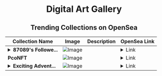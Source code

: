 <div align="center">

# Digital Art Gallery

## Trending Collections on OpenSea

| Collection Name                       | Image                                                                                     | Description                       | OpenSea Link                                                                                          |
|---------------------------------------|-------------------------------------------------------------------------------------------|-----------------------------------|--------------------------------------------------------------------------------------------------------|
| **<details><summary>87089's Followe...</summary>87089's Follower</details>** | ![Image](https://i.seadn.io/s/raw/files/19f9f090920392cc3650cbdf4361755b.png?w=500&auto=format?w=200&auto=format) |  | <details><summary>Link</summary>[87089's Follower](https://opensea.io/collection/87089-s-follower)</details> |
| **PcoNFT** | ![Image](https://i.seadn.io/s/raw/files/971d0f7e3be9f81b0812e24af0dc0929.png?w=500&auto=format?w=200&auto=format) |  | <details><summary>Link</summary>[PcoNFT](https://opensea.io/collection/pconft-2)</details> |
| **<details><summary>Exciting Advent...</summary>Exciting Adventures</details>** | ![Image](https://i.seadn.io/s/raw/files/3331c3f157bfdf9edc09dee42730ec0d.png?w=500&auto=format?w=200&auto=format) |  | <details><summary>Link</summary>[Exciting Adventures](https://opensea.io/collection/exciting-adventures)</details> |

</div>